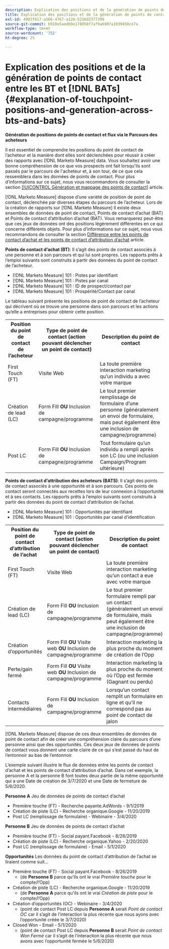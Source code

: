 ```yaml
---
description: Explication des positions et de la génération de points de contact entre les BT et les AT - [!DNL Marketo Measure] - Documentation du produit
title: Explication des positions et de la génération de points de contact entre les BT et [!DNL BATs]
exl-id: 4903f917-a366-4767-a126-5216d2377399
source-git-commit: b910e5aedb9e178058f7af9a6907a1039458ce7a
workflow-type: tm+mt
source-wordcount: '752'
ht-degree: 2%

---
```


# Explication des positions et de la génération de points de contact entre les BT et [!DNL BATs] {#explanation-of-touchpoint-positions-and-generation-across-bts-and-bats}

**Génération de positions de points de contact et flux via le Parcours des acheteurs**

Il est essentiel de comprendre les positions du point de contact de l’acheteur et la manière dont elles sont déclenchées pour réussir à créer des rapports avec [!DNL Marketo Measure] data. Vous souhaitez avoir une bonne compréhension de ce que vos prospects ont fait lorsqu&#39;ils sont passés par le parcours de l&#39;acheteur et, à son tour, de ce que cela ressemblera dans les données de points de contact. Pour plus d’informations sur ce sujet, nous vous recommandons de consulter la section [[!UICONTROL Génération et mappage des points de contact]](/help/configuration-and-setup/getting-started-with-marketo-measure/touchpoint-generation-and-mapping.md) article.

[!DNL Marketo Measure] dispose d’une variété de position de point de contact, déclenchée par diverses étapes du parcours de l’acheteur. Lors de la création de rapports sur [!DNL Marketo Measure] Il existe deux ensembles de données de point de contact, Points de contact d’achat (BAT) et Points de contact d’attribution d’achat (BAT). Vous remarquerez peut-être que ces jeux de données ont des positions légèrement différentes en ce qui concerne différents objets. Pour plus d’informations sur ce sujet, nous vous recommandons de consulter la section [Différence entre les points de contact d’achat et les points de contact d’attribution d’achat](/help/configuration-and-setup/getting-started-with-marketo-measure/difference-between-buyer-touchpoints-and-buyer-attribution-touchpoints.md) article.

**Points de contact d’achat (BT)**: Il s’agit des points de contact associés à une personne et à son parcours et qui lui sont propres. Les rapports prêts à l’emploi suivants sont construits à partir des données du point de contact de l’acheteur.

* [!DNL Marketo Measure] 101 : Pistes par identifiant
* [!DNL Marketo Measure] 101 : Pistes par canal
* [!DNL Marketo Measure] 101 : ID de prospect/contact par
* [!DNL Marketo Measure] 101 : Prospérité/Contact par canal

Le tableau suivant présente les positions de point de contact de l’acheteur qui décrivent où se trouve une personne dans son parcours et les actions qu’elle a entreprises pour obtenir cette position.

<table> 
 <tbody>
  <tr>
   <th>Position du point de contact de l’acheteur</th> 
   <th>Type de point de contact (action pouvant déclencher un point de contact)</th> 
   <th>Description du point de contact</th> 
  </tr>
  <tr>
   <td>First Touch (FT)</td> 
   <td>Visite Web</td> 
   <td>La toute première interaction marketing qu’un individu a avec votre marque</td> 
  </tr>
  <tr>
   <td>Création de lead (LC)</td> 
   <td>Form Fill <strong>OU</strong> Inclusion de campagne/programme</td> 
   <td>Le tout premier remplissage de formulaire d’une personne (généralement un envoi de formulaire, mais peut également être une inclusion de campagne/programme)</td> 
  </tr>
  <tr>
   <td>Post LC</td> 
   <td>Form Fill <strong>OU</strong> Inclusion de campagne/programme</td> 
   <td>Tout formulaire qu’un individu a rempli après son LC (ou une inclusion Campaign/Program ultérieure)</td> 
  </tr>
 </tbody>
</table>

**Points de contact d’attribution des acheteurs (BATS)**: Il s’agit des points de contact associés à une opportunité et à son parcours. Ces points de contact seront connectés aux recettes lors de leur connexion à l’opportunité et à ses contacts. Les rapports prêts à l’emploi suivants sont construits à partir des données du point de contact d’attribution de l’achat.

* [!DNL Marketo Measure] 101 : Opportunités par identifiant
* [!DNL Marketo Measure] 101 : Opportunités par canal d’identification

<table> 
 <tbody>
  <tr>
   <th>Position du point de contact d’attribution de l’achat</th> 
   <th>Type de point de contact (action pouvant déclencher un point de contact)</th> 
   <th>Description du point de contact</th> 
  </tr>
  <tr>
   <td>First Touch (FT)</td> 
   <td>Visite Web</td> 
   <td>La toute première interaction marketing qu’un contact a eue avec votre marque</td> 
  </tr>
  <tr>
   <td>Création de lead (LC)</td> 
   <td>Form Fill <strong>OU</strong> Inclusion de campagne/programme</td> 
   <td>Le tout premier formulaire rempli par un contact (généralement un envoi de formulaire, mais peut également être une inclusion de campagne/programme)</td> 
  </tr>
  <tr>
   <td>Création d’opportunités</td> 
   <td>Form Fill <strong>OU</strong> Visite web <strong>OU</strong> Inclusion de campagne/programme</td> 
   <td>Interaction marketing la plus proche du moment de création de l’Opp</td> 
  </tr> 
  <tr>
   <td>Perte/gain fermé</td> 
   <td>Form Fill <strong>OU</strong> Visite web <strong>OU</strong> Inclusion de campagne/programme</td> 
   <td>Interaction marketing la plus proche du moment où l’Opp est fermée (Gagnant ou perdu)</td> 
  </tr>
  <tr>
   <td>Contacts intermédiaires</td> 
   <td>Form Fill <strong>OU</strong> Inclusion de campagne/programme</td> 
   <td>Lorsqu’un contact remplit un formulaire en ligne et qu’il ne correspond pas au point de contact de jalon</td> 
  </tr>
 </tbody>
</table>

[!DNL Marketo Measure] dispose de ces deux ensembles de données de point de contact afin de créer une compréhension claire du parcours d’une personne ainsi que des opportunités. Ces deux jeux de données de points de contact vous donnent une carte claire de ce qui s’est passé du haut de l’entonnoir au bas de l’entonnoir.

L’exemple suivant illustre le flux de données entre les points de contact d’achat et les points de contact d’attribution d’achat. Dans cet exemple, la personne A et la personne B font toutes deux partie de la même opportunité qui a une Date de création de 3/7/2020 et une Date de fermeture de 5/6/2020.

**Personne A** Jeu de données de points de contact d’achat

* Première touche (FT) - Recherche payante.AdWords - 9/1/2019
* Création de piste (LC) - Recherche organique.Google - 11/20/2019
* Post LC (remplissage de formulaire) - Webinaire - 3/4/2020

**Personne B** Jeu de données de points de contact d’achat

* Première touche (FT) - Social payant.Facebook - 8/26/2019
* Création de piste (LC) - Recherche organique.Yahoo - 2/20/2020
* Post LC (remplissage de formulaire) - Email - 5/1/2020

**Opportunités** Les données du point de contact d’attribution de l’achat se liraient comme suit...

* Première touche (FT) - Social payant.Facebook - 8/26/2019
   * (de **Personne B** parce qu&#39;ils ont le vrai _Première touche_ pour le compte/l’Opp)
* Création de piste (LC) - Recherche organique.Google - 11/20/2019
   * (de **Personne A** parce qu&#39;ils ont le vrai _Création de piste_ pour le compte/l’Opp)
* Création d’opportunités (OC) - Webinaire - 3/4/2020
   * (point de contact Post LC depuis **Personne A** serait _Point de contact OC_ car il s’agit de l’interaction la plus récente que nous ayons avec l’opportunité créée le 3/7/2020)
* Closed Won - Email - 5/1/2020
   * (point de contact Post LC depuis **Personne B** serait _Point de contact Won Fermé_ car il s’agit de l’interaction la plus récente que nous avons avec l’opportunité fermée le 5/6/2020)
